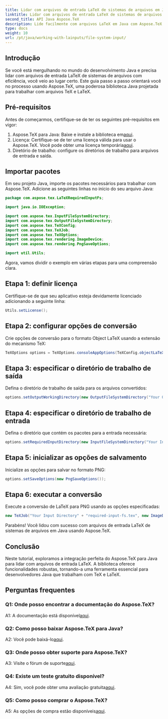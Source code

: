 ```yaml
---
title: Lidar com arquivos de entrada LaTeX de sistemas de arquivos em Java
linktitle: Lidar com arquivos de entrada LaTeX de sistemas de arquivos em Java
second_title: API Java Aspose.TeX
description: Lide facilmente com arquivos LaTeX em Java com Aspose.TeX. Baixe agora para uma integração perfeita e explore o poder do TeX em seus projetos Java.
type: docs
weight: 10
url: /pt/java/working-with-lainputs/file-system-input/
---
```

## Introdução

Se você está mergulhando no mundo do desenvolvimento Java e precisa lidar com arquivos de entrada LaTeX de sistemas de arquivos com eficiência, você veio ao lugar certo. Este guia passo a passo orientará você no processo usando Aspose.TeX, uma poderosa biblioteca Java projetada para trabalhar com arquivos TeX e LaTeX.

## Pré-requisitos

Antes de começarmos, certifique-se de ter os seguintes pré-requisitos em vigor:

1.  Aspose.TeX para Java: Baixe e instale a biblioteca em[aqui](https://releases.aspose.com/tex/java/).
2.  Licença: Certifique-se de ter uma licença válida para usar o Aspose.TeX. Você pode obter uma licença temporária[aqui](https://purchase.aspose.com/temporary-license/).
3. Diretório de trabalho: configure os diretórios de trabalho para arquivos de entrada e saída.

## Importar pacotes

Em seu projeto Java, importe os pacotes necessários para trabalhar com Aspose.TeX. Adicione as seguintes linhas no início do seu arquivo Java:

```java
package com.aspose.tex.LaTeXRequiredInputFs;

import java.io.IOException;

import com.aspose.tex.InputFileSystemDirectory;
import com.aspose.tex.OutputFileSystemDirectory;
import com.aspose.tex.TeXConfig;
import com.aspose.tex.TeXJob;
import com.aspose.tex.TeXOptions;
import com.aspose.tex.rendering.ImageDevice;
import com.aspose.tex.rendering.PngSaveOptions;

import util.Utils;
```

Agora, vamos dividir o exemplo em várias etapas para uma compreensão clara.

## Etapa 1: definir licença

Certifique-se de que seu aplicativo esteja devidamente licenciado adicionando a seguinte linha:

```java
Utils.setLicense();
```

## Etapa 2: configurar opções de conversão

Crie opções de conversão para o formato Object LaTeX usando a extensão do mecanismo TeX:

```java
TeXOptions options = TeXOptions.consoleAppOptions(TeXConfig.objectLaTeX());
```

## Etapa 3: especificar o diretório de trabalho de saída

Defina o diretório de trabalho de saída para os arquivos convertidos:

```java
options.setOutputWorkingDirectory(new OutputFileSystemDirectory("Your Output Directory"));
```

## Etapa 4: especificar o diretório de trabalho de entrada

Defina o diretório que contém os pacotes para a entrada necessária:

```java
options.setRequiredInputDirectory(new InputFileSystemDirectory("Your Input Directory" + "packages"));
```

## Etapa 5: inicializar as opções de salvamento

Inicialize as opções para salvar no formato PNG:

```java
options.setSaveOptions(new PngSaveOptions());
```

## Etapa 6: executar a conversão

Execute a conversão de LaTeX para PNG usando as opções especificadas:

```java
new TeXJob("Your Input Directory" + "required-input-fs.tex", new ImageDevice(), options).run();
```

Parabéns! Você lidou com sucesso com arquivos de entrada LaTeX de sistemas de arquivos em Java usando Aspose.TeX.

## Conclusão

Neste tutorial, exploramos a integração perfeita do Aspose.TeX para Java para lidar com arquivos de entrada LaTeX. A biblioteca oferece funcionalidades robustas, tornando-a uma ferramenta essencial para desenvolvedores Java que trabalham com TeX e LaTeX.

## Perguntas frequentes

### Q1: Onde posso encontrar a documentação do Aspose.TeX?

 A1: A documentação está disponível[aqui](https://reference.aspose.com/tex/java/).

### Q2: Como posso baixar Aspose.TeX para Java?

A2: Você pode baixá-lo[aqui](https://releases.aspose.com/tex/java/).

### Q3: Onde posso obter suporte para Aspose.TeX?

 A3: Visite o fórum de suporte[aqui](https://forum.aspose.com/c/tex/47).

### Q4: Existe um teste gratuito disponível?

 A4: Sim, você pode obter uma avaliação gratuita[aqui](https://releases.aspose.com/).

### Q5: Como posso comprar o Aspose.TeX?

 A5: As opções de compra estão disponíveis[aqui](https://purchase.aspose.com/buy).